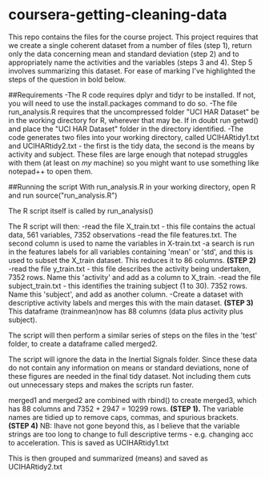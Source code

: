 # coursera-getting-cleaning-data
This repo contains the files for the course project.
This project requires that we create a single coherent dataset from a number of files (step 1), return only the data concerning mean and standard deviation (step 2) and to appropriately name the activities and the variables (steps 3 and 4). Step 5 involves summarizing this dataset. For ease of marking I've highlighted the steps of the question in bold below.

##Requirements
	-The R code requires dplyr and tidyr to be installed. If not, you will need to use the install.packages command to do so.
	-The file run_analysis.R requires that the uncompressed folder "UCI HAR Dataset" be in the working directory for R, wherever that may be. If in doubt run getwd() and place the "UCI HAR Dataset" folder in the directory identified.
	-The code generates two files into your working directory, called UCIHARtidy1.txt and UCIHARtidy2.txt - the first is the tidy data, the second is the means by activity and subject. These files are large enough that notepad struggles with them (at least on *my* machine) so you might want to use something like notepad++ to open them.

##Running the script
With run_analysis.R in your working directory, open R and run source("run_analysis.R")

The R script itself is called by run_analysis()

The R script will then:
	-read the file X_train.txt - this file contains the actual data, 561 variables, 7352 observations
	-read the file features.txt. The second column is used to name the variables in X-train.txt
	-a search is run in the features labels for all variables containing 'mean' or 'std', and this is used to subset the X_train dataset. This reduces it to 86 columns. __(STEP 2)__
	-read the file y_train.txt - this file describes the activity being undertaken, 7352 rows. Name this 'activity' and add as a column to X_train.
	-read the file subject_train.txt - this identifies the training subject (1 to 30). 7352 rows. Name this 'subject', and add as another column.
	-Create a dataset with descriptive activity labels and merges this with the main dataset. __(STEP 3)__ This dataframe (trainmean)now has 88 columns (data plus activity plus subject).

The script will then perform a similar series of steps on the files in the 'test' folder, to create a dataframe called merged2.

The script will ignore the data in the Inertial Signals folder. Since these data do not contain any information on means or standard deviations, none of these figures are needed in the final tidy dataset. Not including them cuts out unnecessary steps and makes the scripts run faster.

merged1 and merged2 are combined with rbind() to create merged3, which has 88 columns and 7352 + 2947 = 10299 rows. __(STEP 1).__ The variable names are tidied up to remove caps, commas, and spurious brackets. __(STEP 4)__ NB: Ihave not gone beyond this, as I believe that the variable strings are too long to change to full descriptive terms - e.g. changing acc to acceleration.
This is saved as UCIHARtidy1.txt

This is then grouped and summarized (means) and saved as UCIHARtidy2.txt

